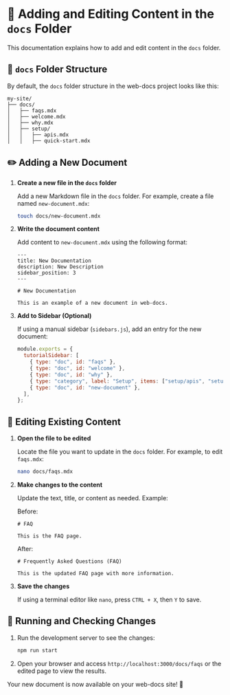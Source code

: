 # 📘 Adding and Editing Content in the `docs` Folder

This documentation explains how to add and edit content in the `docs` folder.

## 📂 `docs` Folder Structure

By default, the `docs` folder structure in the web-docs project looks like this:

```
my-site/
├── docs/
│   ├── faqs.mdx
│   ├── welcome.mdx
│   ├── why.mdx
│   ├── setup/
│   │   ├── apis.mdx
│   │   ├── quick-start.mdx
```

## ✏️ Adding a New Document

1. **Create a new file in the `docs` folder**

   Add a new Markdown file in the `docs` folder. For example, create a file named `new-document.mdx`:

   ```sh
   touch docs/new-document.mdx
   ```

2. **Write the document content**

   Add content to `new-document.mdx` using the following format:

   ```mdx
   ---
   title: New Documentation
   description: New Description
   sidebar_position: 3
   ---

   # New Documentation

   This is an example of a new document in web-docs.
   ```

3. **Add to Sidebar (Optional)**

   If using a manual sidebar (`sidebars.js`), add an entry for the new document:

   ```js
   module.exports = {
     tutorialSidebar: [
       { type: "doc", id: "faqs" },
       { type: "doc", id: "welcome" },
       { type: "doc", id: "why" },
       { type: "category", label: "Setup", items: ["setup/apis", "setup/quick-start"] },
       { type: "doc", id: "new-document" },
     ],
   };
   ```

## 📝 Editing Existing Content

1. **Open the file to be edited**

   Locate the file you want to update in the `docs` folder. For example, to edit `faqs.mdx`:

   ```sh
   nano docs/faqs.mdx
   ```

2. **Make changes to the content**

   Update the text, title, or content as needed. Example:

   Before:

   ```mdx
   # FAQ

   This is the FAQ page.
   ```

   After:

   ```mdx
   # Frequently Asked Questions (FAQ)

   This is the updated FAQ page with more information.
   ```

3. **Save the changes**

   If using a terminal editor like `nano`, press `CTRL + X`, then `Y` to save.

## 🚀 Running and Checking Changes

1. Run the development server to see the changes:

   ```sh
   npm run start
   ```

2. Open your browser and access `http://localhost:3000/docs/faqs` or the edited page to view the results.

Your new document is now available on your web-docs site! 🚀
